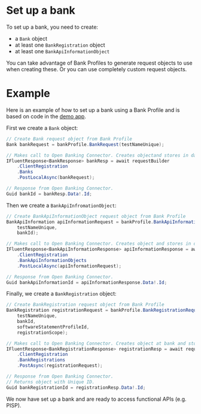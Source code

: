 # Set up a bank

To set up a bank, you need to create:
- a `Bank` object
- at least one `BankRegistration` object
- at least one `BankApiInformationObject`

You can take advantage of Bank Profiles to generate request objects to use when creating these. Or you can use completely custom request objects.

# Example

Here is an example of how to set up a bank using a Bank Profile and is based on code in the [demo app](../../../../src/OpenBanking.ConsoleApp.Connector.CreateDomesticPaymentConsent/BankConfigurationMethods.cs#39).

First we create a `Bank` object:
```csharp
// Create Bank request object from Bank Profile
Bank bankRequest = bankProfile.BankRequest(testNameUnique);

// Makes call to Open Banking Connector. Creates objectand stores in database.
IFluentResponse<BankResponse> bankResp = await requestBuilder
    .ClientRegistration
    .Banks
    .PostLocalAsync(bankRequest);

// Response from Open Banking Connector.
Guid bankId = bankResp.Data!.Id;
```

Then we create a `BankApiInfromationObject`:
```csharp
// Create BankApiInformationObject request object from Bank Profile
BankApiInformation apiInformationRequest = bankProfile.BankApiInformationRequest(
    testNameUnique,
    bankId);

// Makes call to Open Banking Connector. Creates object and stores in database.
IFluentResponse<BankApiInformationResponse> apiInformationResponse = await requestBuilder
    .ClientRegistration
    .BankApiInformationObjects
    .PostLocalAsync(apiInformationRequest);

// Response from Open Banking Connector.
Guid bankApiInformationId = apiInformationResponse.Data!.Id;
```

Finally, we create a `BankRegistration` object:
```csharp
// Create BankRegistration request object from Bank Profile
BankRegistration registrationRequest = bankProfile.BankRegistrationRequest(
    testNameUnique,
    bankId,
    softwareStatementProfileId,
    registrationScope);

// Makes call to Open Banking Connector. Creates object at bank and stores in database.
IFluentResponse<BankRegistrationResponse> registrationResp = await requestBuilder
    .ClientRegistration
    .BankRegistrations
    .PostAsync(registrationRequest);

// Response from Open Banking Connector.
// Returns object with Unique ID.
Guid bankRegistrationId = registrationResp.Data!.Id;
```

We now have set up a bank and are ready to access functional APIs (e.g. PISP).